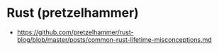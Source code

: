 # Rust (pretzelhammer)

- https://github.com/pretzelhammer/rust-blog/blob/master/posts/common-rust-lifetime-misconceptions.md

